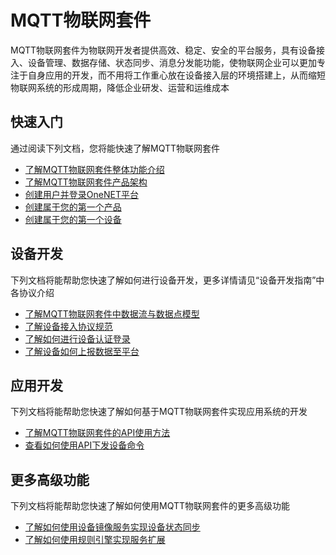 # MQTT物联网套件

MQTT物联网套件为物联网开发者提供高效、稳定、安全的平台服务，具有设备接入、设备管理、数据存储、状态同步、消息分发能功能，使物联网企业可以更加专注于自身应用的开发，而不用将工作重心放在设备接入层的环境搭建上，从而缩短物联网系统的形成周期，降低企业研发、运营和运维成本


## 快速入门

通过阅读下列文档，您将能快速了解MQTT物联网套件

- [了解MQTT物联网套件整体功能介绍](/book/introduce/introduce.md)
- [了解MQTT物联网套件产品架构](/book/introduce/architecture.md)
- [创建用户并登录OneNET平台](/book/get-start/login.md)
- [创建属于您的第一个产品](/book/get-start/product&device/createProduct.md)
- [创建属于您的第一个设备](/book/get-start/product&device/createDevice.md)

## 设备开发

下列文档将能帮助您快速了解如何进行设备开发，更多详情请见“设备开发指南”中各协议介绍

- [了解MQTT物联网套件中数据流与数据点模型](/book/manual/datastream&point.md)
- [了解设备接入协议规范](/book/device-develop/protocol.md)
- [了解如何进行设备认证登录](/book/example/connect.md)
- [了解设备如何上报数据至平台](/book/example/datapoints.md)

## 应用开发

下列文档将能帮助您快速了解如何基于MQTT物联网套件实现应用系统的开发

- [了解MQTT物联网套件的API使用方法](/book/application-develop/apiUsage.md)
- [查看如何使用API下发设备命令](/book/application-develop/list/synccmds.md)

## 更多高级功能

下列文档将能帮助您快速了解如何使用MQTT物联网套件的更多高级功能

- [了解如何使用设备镜像服务实现设备状态同步](/book/manual/image/introduce.md)
- [了解如何使用规则引擎实现服务扩展](/book/manual/rule-engine/introduce.md)
